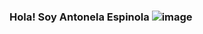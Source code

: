 ### Hola!  Soy Antonela Espinola ![image](https://user-images.githubusercontent.com/83186805/137493836-00258be6-bccf-499a-b727-8226982333b2.png)


<!--
**AntonelaEspinola/AntonelaEspinola** is a ✨ _special_ ✨ repository because its `README.md` (this file) appears on your GitHub profile.

Here are some ideas to get you started:

- 🔭 I’m currently working on ...
- 🌱 I’m currently learning ...
- 👯 I’m looking to collaborate on ...
- 🤔 I’m looking for help with ...
- 💬 Ask me about ...
- 📫 How to reach me: ...
- 😄 Pronouns: ...
- ⚡ Fun fact: ...
-->
